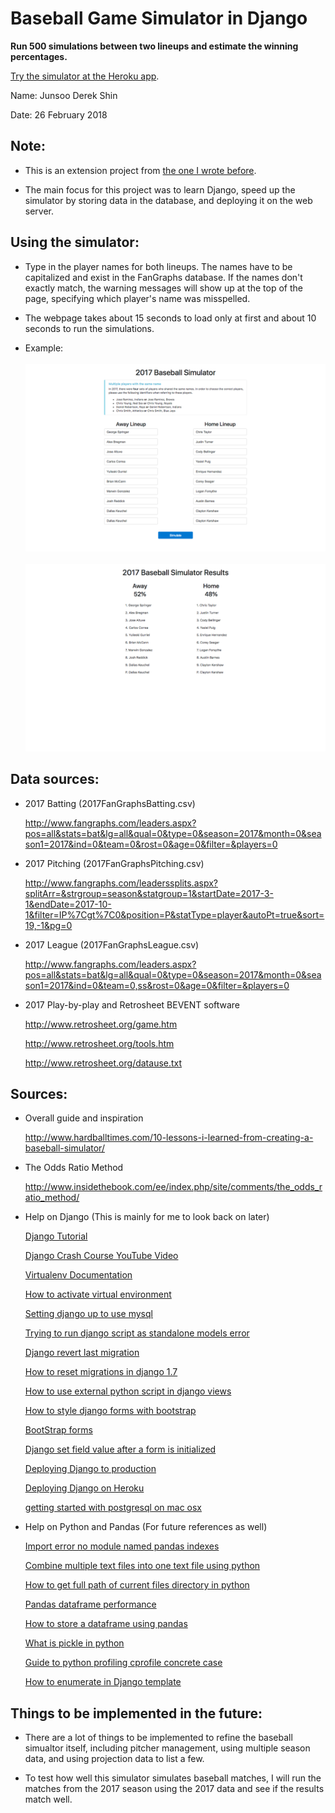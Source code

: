 # Baseball Game Simulator in Django

**Run 500 simulations between two lineups and estimate the winning percentages.**

[Try the simulator at the Heroku app](https://baseballsimulator.herokuapp.com).

Name: Junsoo Derek Shin

Date: 26 February 2018

## Note:

- This is an extension project from [the one I wrote before](https://github.com/junsooshin/baseballsimulator). 

- The main focus for this project was to learn Django, speed up the simulator
  by storing data in the database, and deploying it on the web server.

## Using the simulator:

- Type in the player names for both lineups. The names have to be capitalized and
  exist in the FanGraphs database. If the names don't exactly match, the warning
  messages will show up at the top of the page, specifying which player's name
  was misspelled.

- The webpage takes about 15 seconds to load only at first and about 10 seconds
  to run the simulations.

- Example:
<br><br>
![Main Page with the 2017 World Series Game 1 lineups](./screenshots/baseball_simulator_main_page.png "Main Page with the 2017 World Series Game 1 lineups")
<br><br>
![Results Page with the 2017 World Series Game 1 lineups](./screenshots/baseball_simulator_results_page.png "Results Page with the 2017 World Series Game 1 lineups")

## Data sources:

- 2017 Batting (2017FanGraphsBatting.csv)
	
	<http://www.fangraphs.com/leaders.aspx?pos=all&stats=bat&lg=all&qual=0&type=0&season=2017&month=0&season1=2017&ind=0&team=0&rost=0&age=0&filter=&players=0>

- 2017 Pitching (2017FanGraphsPitching.csv)
	
	<http://www.fangraphs.com/leaderssplits.aspx?splitArr=&strgroup=season&statgroup=1&startDate=2017-3-1&endDate=2017-10-1&filter=IP%7Cgt%7C0&position=P&statType=player&autoPt=true&sort=19,-1&pg=0>

- 2017 League (2017FanGraphsLeague.csv)
	
	<http://www.fangraphs.com/leaders.aspx?pos=all&stats=bat&lg=all&qual=0&type=0&season=2017&month=0&season1=2017&ind=0&team=0,ss&rost=0&age=0&filter=&players=0>

- 2017 Play-by-play and Retrosheet BEVENT software
	
	<http://www.retrosheet.org/game.htm>

	<http://www.retrosheet.org/tools.htm>
	
	<http://www.retrosheet.org/datause.txt>

## Sources:

- Overall guide and inspiration

   <http://www.hardballtimes.com/10-lessons-i-learned-from-creating-a-baseball-simulator/>

- The Odds Ratio Method

   <http://www.insidethebook.com/ee/index.php/site/comments/the_odds_ratio_method/>

- Help on Django (This is mainly for me to look back on later)
	
   [Django Tutorial](https://docs.djangoproject.com/en/2.0/intro/tutorial01/)
   
   [Django Crash Course YouTube Video](https://www.youtube.com/watch?v=D6esTdOLXh4)
   
   [Virtualenv Documentation](https://virtualenv.pypa.io/en/stable/userguide/)

   
   [How to activate virtual environment](https://stackoverflow.com/questions/46896093/how-to-activate-virtual-environment-from-windows-10-command-prompt)
   
   [Setting django up to use mysql](https://stackoverflow.com/questions/19189813/setting-django-up-to-use-mysql)
   
   [Trying to run django script as standalone models error](https://stackoverflow.com/questions/34757353/trying-to-run-django-script-as-standalone-models-error)
   
   [Django revert last migration](https://stackoverflow.com/questions/32123477/django-revert-last-migration)
   
   [How to reset migrations in django 1.7](https://stackoverflow.com/questions/29253399/how-to-reset-migrations-in-django-1-7)
   
   [How to use external python script in django views](https://stackoverflow.com/questions/44759589/how-to-use-external-python-script-in-django-views)

   [How to style django forms with bootstrap](https://www.techinfected.net/2016/11/style-django-forms-with-bootstrap.html)
   
   [BootStrap forms](https://getbootstrap.com/docs/4.0/components/forms/#form-grid)
   
   [Django set field value after a form is initialized](https://stackoverflow.com/questions/813418/django-set-field-value-after-a-form-is-initialized)


   [Deploying Django to production](https://developer.mozilla.org/en-US/docs/Learn/Server-side/Django/Deployment)
   
   [Deploying Django on Heroku](https://devcenter.heroku.com/articles/django-app-configuration)
   
   [getting started with postgresql on mac osx](https://www.codementor.io/engineerapart/getting-started-with-postgresql-on-mac-osx-are8jcopb)


- Help on Python and Pandas (For future references as well)
   
   [Import error no module named pandas indexes](https://stackoverflow.com/questions/37371451/importerror-no-module-named-pandas-indexes)
   
   [Combine multiple text files into one text file using python](https://stackoverflow.com/questions/17749058/combine-multiple-text-files-into-one-text-file-using-python)
   
   [How to get full path of current files directory in python](https://stackoverflow.com/questions/3430372/how-to-get-full-path-of-current-files-directory-in-python)
   
   [Pandas dataframe performance](https://stackoverflow.com/questions/22084338/pandas-dataframe-performance)
   
   [How to store a dataframe using pandas](https://stackoverflow.com/questions/17098654/how-to-store-a-dataframe-using-pandas)
   
   [What is pickle in python](https://pythontips.com/2013/08/02/what-is-pickle-in-python/)
   
   [Guide to python profiling cprofile concrete case](https://julien.danjou.info/guide-to-python-profiling-cprofile-concrete-case-carbonara/)

   [How to enumerate in Django template](https://stackoverflow.com/questions/5013367/how-to-run-this-code-in-django-template)

## Things to be implemented in the future:

- There are a lot of things to be implemented to refine the baseball simualtor
  itself, including pitcher management, using multiple season data, and using
  projection data to list a few.

- To test how well this simulator simulates baseball matches, I will run the
  matches from the 2017 season using the 2017 data and see if the results 
  match well.

